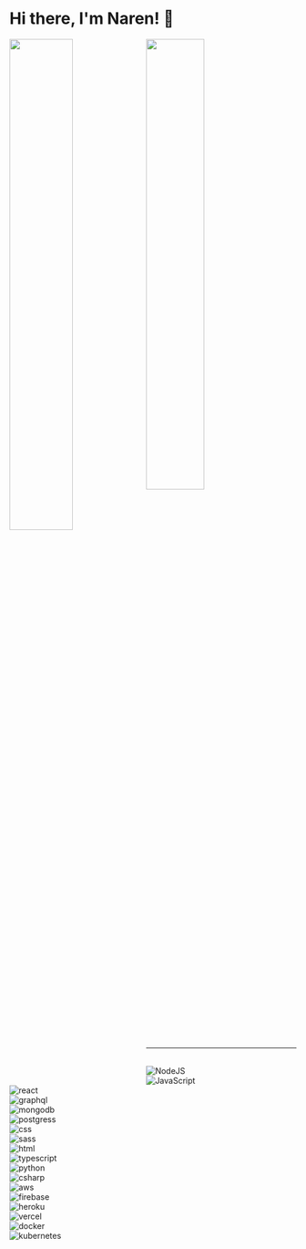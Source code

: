 # Hi there, I'm Naren! 👋

<img align="left" width="47%" src="https://github-readme-stats.vercel.app/api?username=catchnaren&show_icons=true&theme=tokyonight" />

<img width="45%" src="https://github-readme-stats.vercel.app/api/top-langs/?username=catchnaren&layout=compact" />

---

<br />
<img align="left" alt="NodeJS" src="https://img.shields.io/badge/node.js-6DA55F?style=for-the-badge&logo=node.js&logoColor=white" />
<br />
<img align="left" alt="JavaScript" src="https://img.shields.io/badge/javascript-%23323330.svg?style=for-the-badge&logo=javascript&logoColor=%23F7DF1E" />
<br />
<img align="left" alt="react" src="https://img.shields.io/badge/react-%2320232a.svg?style=for-the-badge&logo=react&logoColor=%2361DAFB" />
<br />
<img align="left" alt="graphql" src="https://img.shields.io/badge/-GraphQL-E10098?style=for-the-badge&logo=graphql&logoColor=white" />
<br />
<img align="left" alt="mongodb" src="https://img.shields.io/badge/MongoDB-%234ea94b.svg?style=for-the-badge&logo=mongodb&logoColor=white" />
<br />
<img align="left" alt="postgress" src="https://img.shields.io/badge/postgres-%23316192.svg?style=for-the-badge&logo=postgresql&logoColor=white" />
<br />
<img align="left" alt="css" src="https://img.shields.io/badge/css3-%231572B6.svg?style=for-the-badge&logo=css3&logoColor=white" />
<br />
<img align="left" alt="sass" src="https://img.shields.io/badge/SASS-hotpink.svg?style=for-the-badge&logo=SASS&logoColor=white" />
<br />
<img align="left" alt="html" src="https://img.shields.io/badge/html5-%23E34F26.svg?style=for-the-badge&logo=html5&logoColor=white" />
<br />
<img align="left" alt="typescript" src="https://img.shields.io/badge/typescript-%23007ACC.svg?style=for-the-badge&logo=typescript&logoColor=white" />
<br />
<img align="left" alt="python" src="https://img.shields.io/badge/python-3670A0?style=for-the-badge&logo=python&logoColor=ffdd54" />
<br />
<img align="left" alt="csharp" src="https://img.shields.io/badge/c%23-%23239120.svg?style=for-the-badge&logo=c-sharp&logoColor=white" />
<br />
<img align="left" alt="aws" src="https://img.shields.io/badge/AWS-%23FF9900.svg?style=for-the-badge&logo=amazon-aws&logoColor=white" />
<br />
<img align="left" alt="firebase" src="https://img.shields.io/badge/firebase-%23039BE5.svg?style=for-the-badge&logo=firebase" />
<br />
<img align="left" alt="heroku" src="https://img.shields.io/badge/heroku-%23430098.svg?style=for-the-badge&logo=heroku&logoColor=white" />
<br />
<img align="left" alt="vercel" src="https://img.shields.io/badge/vercel-%23000000.svg?style=for-the-badge&logo=vercel&logoColor=white" />
<br />
<img align="left" alt="docker" src="https://img.shields.io/badge/docker-%230db7ed.svg?style=for-the-badge&logo=docker&logoColor=white" />
<br />
<img alt="kubernetes" src="https://img.shields.io/badge/kubernetes-%23326ce5.svg?style=for-the-badge&logo=kubernetes&logoColor=white" />

